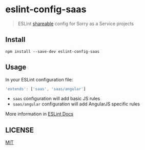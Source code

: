 # eslint-config-saas

> ESLint [shareable](http://eslint.org/docs/developer-guide/shareable-configs.html) config for Sorry as a Service projects

## Install

```
npm install --save-dev eslint-config-saas
```

## Usage

In your ESLint configuration file:

```javascript
'extends': ['saas', 'saas/angular']
```

- `saas` configuration will add basic JS rules
- `saas/angular` configuration will add AngularJS specific rules

More information in [ESLint Docs](http://eslint.org/docs/developer-guide/shareable-configs)

## LICENSE

[MIT](//github.com/sorry-as-a-service/eslint-config-saas/blob/master/LICENSE)
